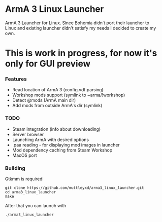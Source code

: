 # ArmA 3 Linux Launcher

ArmA 3 Launcher for Linux.
Since Bohemia didn't port their launcher to Linux and existing launcher didn't satisfy my needs I decided to create my own.

# This is work in progress, for now it's only for GUI preview

### Features

* Read location of ArmA 3 (config.vdf parsing)
* Workshop mods support (symlink to ~arma/!workshop)
* Detect @mods (ArmA main dir)
* Add mods from outside ArmA's dir (symlink)

### TODO

* Steam integration (info about downloading)
* Server browser
* Launching ArmA with desired options
* .paa reading - for displaying mod images in launcher
* Mod dependency caching from Steam Workshop
* MacOS port


### Building

Gtkmm is required

    git clone https://github.com/muttleyxd/arma3_linux_launcher.git
    cd arma3_linux_launcher
    make

After that you can launch with

    ./arma3_linux_launcher
